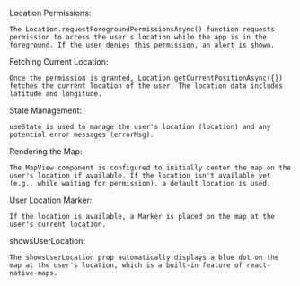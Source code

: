 Location Permissions:

    The Location.requestForegroundPermissionsAsync() function requests permission to access the user's location while the app is in the foreground. If the user denies this permission, an alert is shown.

Fetching Current Location:

    Once the permission is granted, Location.getCurrentPositionAsync({}) fetches the current location of the user. The location data includes latitude and longitude.

State Management:

    useState is used to manage the user's location (location) and any potential error messages (errorMsg).

Rendering the Map:

    The MapView component is configured to initially center the map on the user's location if available. If the location isn't available yet (e.g., while waiting for permission), a default location is used.

User Location Marker:

    If the location is available, a Marker is placed on the map at the user's current location.

showsUserLocation:

    The showsUserLocation prop automatically displays a blue dot on the map at the user's location, which is a built-in feature of react-native-maps.
